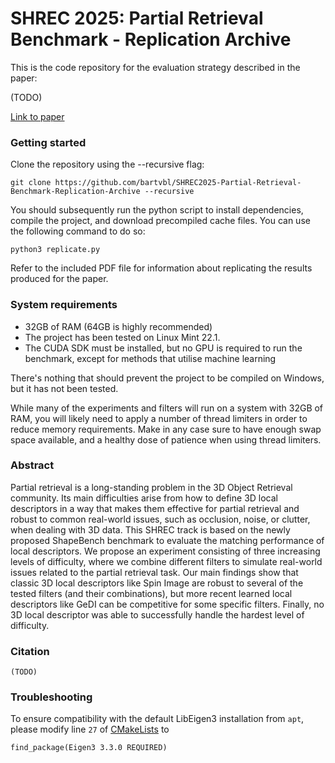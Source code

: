 # SHREC 2025: Partial Retrieval Benchmark - Replication Archive

This is the code repository for the evaluation strategy described in the paper:

(TODO)

[Link to paper](https://todo)

### Getting started

Clone the repository using the --recursive flag:
```
git clone https://github.com/bartvbl/SHREC2025-Partial-Retrieval-Benchmark-Replication-Archive --recursive
```
You should subsequently run the python script to install dependencies, compile the project, and download precompiled cache files. You can use the following command to do so:
```
python3 replicate.py
```
Refer to the included PDF file for information about replicating the results produced for the paper.

### System requirements
* 32GB of RAM (64GB is highly recommended)
* The project has been tested on Linux Mint 22.1.
* The CUDA SDK must be installed, but no GPU is required to run the benchmark, except for methods that utilise machine learning

There's nothing that should prevent the project to be compiled on Windows, but it has not been tested.

While many of the experiments and filters will run on a system with 32GB of RAM, you will likely need to apply a number of thread limiters in order to reduce memory requirements. Make in any case sure to have enough swap space available, and a healthy dose of patience when using thread limiters.

### Abstract

Partial retrieval is a long-standing problem in the 3D Object Retrieval community. Its main difficulties arise from how to define 3D local descriptors in a way that makes them effective for partial retrieval and robust to common real-world issues, such as occlusion, noise, or clutter, when dealing with 3D data. This SHREC track is based on the newly proposed ShapeBench benchmark to evaluate the matching performance of local descriptors. We propose an experiment consisting of three increasing levels of difficulty, where we combine different filters to simulate real-world issues related to the partial retrieval task. Our main findings show that classic 3D local descriptors like Spin Image are robust to several of the tested filters (and their combinations), but more recent learned local descriptors like GeDI can be competitive for some specific filters. Finally, no 3D local descriptor was able to successfully handle the hardest level of difficulty.

### Citation

```
(TODO)
```

### Troubleshooting
To ensure compatibility with the default LibEigen3 installation from `apt`, please modify line `27` of [CMakeLists](https://github.com/bartvbl/ShapeBench-Replication-Archive/blob/main/CMakeLists.txt) to
```
find_package(Eigen3 3.3.0 REQUIRED)
```
